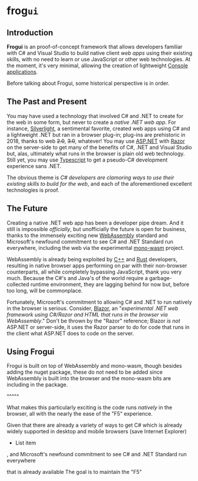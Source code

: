 # frog`ui`

## Introduction
**Frogui** is an proof-of-concept framework that allows developers familiar with C# and Visual Studio to build native client *web apps* using their existing skills, with no need to learn or use JavaScript or other web technologies. At the moment, it's very minimal, allowing the creation of lightweight [Console applications](https://docs.microsoft.com/en-us/dotnet/standard/building-console-apps).

Before talking about Frogui, some historical perspective is in order.

## The Past and Present
You may have used a technology that involved C# and .NET to create for the web in some form, but never to create a *native .NET web app*. For instance, [Silverlight](https://www.microsoft.com/silverlight/), a sentimental favorite, created web apps using C# and a lightweight .NET but ran in a browser plug-in; plug-ins are prehistoric in 2018, thanks to web ~~2.0~~, ~~3.0~~, whatever! You may use [ASP.NET](https://www.asp.net/) with [Razor](https://docs.microsoft.com/en-us/aspnet/web-pages/overview/getting-started/introducing-razor-syntax-c) on the server-side to get many of the benefits of C#, .NET and Visual Studio but, alas, ultimately what runs in the browser is plain old web technology. Still yet, you may use [Typescript](https://www.typescriptlang.org/)  to get a pseudo-C# development experience sans .NET.

The obvious theme is *C# developers are clamoring ways to use their existing skills to build for the web*, and each of the aforementioned excellent technologies is proof. 

## The Future
Creating a native .NET web app has been a developer pipe dream. And it still is impossible *officially*, but unofficially the future is open for business, thanks to the immensely exciting new [WebAssembly](https://developer.mozilla.org/en-US/docs/WebAssembly) standard and Microsoft's newfound commitment to see C# and .NET Standard run everywhere, including the web via the experimental [mono-wasm](http://www.mono-project.com/news/2018/01/16/mono-static-webassembly-compilation/) project.

WebAssembly is already being exploited by [C++](http://webassembly.org/docs/c-and-c++/) and [Rust](https://github.com/rust-lang-nursery/rust-wasm) developers, resulting in native browser apps performing on par with their non-browser counterparts, all while completely bypassing JavaScript, thank you very much. Because the C#'s and Java's of the world require a garbage-collected runtime environment, they are lagging behind for now but, before too long, will be commonplace.

Fortunately, Microsoft's commitment to allowing C# and .NET to run natively in the browser is serious. Consider, [Blazor](https://github.com/aspnet/Blazor), an "*experimental .NET web framework using C#/Razor and HTML that runs in the browser via WebAssembly*." Don't be thrown by the "Razor" reference; Blazor *is not* ASP.NET or server-side, it uses the Razor parser to do for code that runs in the client what ASP.NET does to code on the server.

## Using Frogui
Frogui is built on top of WebAssembly and mono-wasm, though besides adding the nuget package, these do not need to be added since WebAssembly is built into the browser and the mono-wasm bits are including in the package.



^^^^^

What makes this particularly exciting is the code runs *natively* in the browser, all with the nearly the ease of the "F5" experience.

Given that there are already a variety of ways to get C#
 which is already widely supported in desktop and mobile browsers (save Internet Explorer)

 - List item

 , and Microsoft's newfound commitment to see C# and .NET Standard run everywhere

 that is already available 
 The goal is to maintain the "F5"